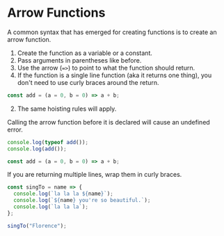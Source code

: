 # Arrow Functions

A common syntax that has emerged for creating functions is to create an arrow function.

1. Create the function as a variable or a constant.
2. Pass arguments in parentheses like before.
3. Use the arrow (`=>`) to point to what the function should return.
4. If the function is a single line function (aka it returns one thing), you don't need to use curly braces around the return.

```javascript
const add = (a = 0, b = 0) => a + b;
```

2. The same hoisting rules will apply.

<Error>
Calling the arrow function before it is declared will cause an undefined error.
</Error>

```javascript
console.log(typeof add());
console.log(add());

const add = (a = 0, b = 0) => a + b;
```

If you are returning multiple lines, wrap them in curly braces.

```javascript
const singTo = name => {
  console.log(`la la la ${name}`);
  console.log(`${name} you're so beautiful.`);
  console.log(`la la la`);
};

singTo("Florence");
```
